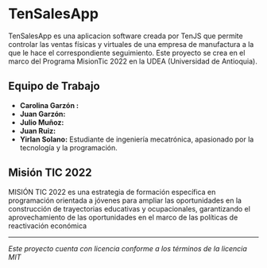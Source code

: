 # TenSalesApp
TenSalesApp es una aplicacion software creada por TenJS que permite controlar las ventas físicas y virtuales de una empresa de manufactura a la que le hace el correspondiente seguimiento. Este proyecto se crea en el marco del Programa MisionTic 2022 en la UDEA (Universidad de Antioquia).

## Equipo de Trabajo

 - **Carolina Garzón :**
 - **Juan Garzón:**
 - **Julio Muñoz:**
 - **Juan Ruiz:**
 - **Yirlan Solano:** Estudiante de ingeniería mecatrónica, apasionado por la tecnología y la programación. 

## Misión TIC 2022
MISIÓN TIC 2022 es una estrategia de formación específica en programación orientada a jóvenes para ampliar las oportunidades en la construcción de trayectorias educativas y ocupacionales, garantizando el aprovechamiento de las oportunidades en el marco de las políticas de reactivación económica

---
*Este proyecto cuenta con licencia conforme a los términos de la licencia MIT*
